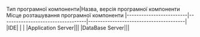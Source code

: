 Тип програмної компоненти|Назва, версія програмної компоненти  Місце розташування програмної компоненти
|-------------------------|-----------------------------------|----------------------------------------|
|IDE| | |
|Application Server|||
|DataBase Server|||
